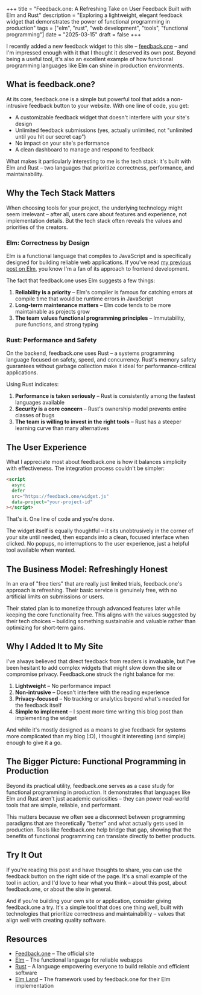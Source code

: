 +++
title = "Feedback.one: A Refreshing Take on User Feedback Built with Elm and Rust"
description = "Exploring a lightweight, elegant feedback widget that demonstrates the power of functional programming in production"
tags = ["elm", "rust", "web development", "tools", "functional programming"]
date = "2025-03-15"
draft = false
+++

I recently added a new feedback widget to this site – [feedback.one](https://feedback.one/) – and I'm impressed enough with it that I thought it deserved its own post. Beyond being a useful tool, it's also an excellent example of how functional programming languages like Elm can shine in production environments.

## What is feedback.one?

At its core, feedback.one is a simple but powerful tool that adds a non-intrusive feedback button to your website. With one line of code, you get:

- A customizable feedback widget that doesn't interfere with your site's design
- Unlimited feedback submissions (yes, actually unlimited, not "unlimited until you hit our secret cap")
- No impact on your site's performance
- A clean dashboard to manage and respond to feedback

What makes it particularly interesting to me is the tech stack: it's built with Elm and Rust – two languages that prioritize correctness, performance, and maintainability.

## Why the Tech Stack Matters

When choosing tools for your project, the underlying technology might seem irrelevant – after all, users care about features and experience, not implementation details. But the tech stack often reveals the values and priorities of the creators.

### Elm: Correctness by Design

Elm is a functional language that compiles to JavaScript and is specifically designed for building reliable web applications. If you've read [my previous post on Elm](/posts/why-i-hope-i-get-to-write-a-lot-of-elm-code-in-2025/), you know I'm a fan of its approach to frontend development.

The fact that feedback.one uses Elm suggests a few things:

1. **Reliability is a priority** – Elm's compiler is famous for catching errors at compile time that would be runtime errors in JavaScript
2. **Long-term maintenance matters** – Elm code tends to be more maintainable as projects grow
3. **The team values functional programming principles** – Immutability, pure functions, and strong typing

### Rust: Performance and Safety

On the backend, feedback.one uses Rust – a systems programming language focused on safety, speed, and concurrency. Rust's memory safety guarantees without garbage collection make it ideal for performance-critical applications.

Using Rust indicates:

1. **Performance is taken seriously** – Rust is consistently among the fastest languages available
2. **Security is a core concern** – Rust's ownership model prevents entire classes of bugs
3. **The team is willing to invest in the right tools** – Rust has a steeper learning curve than many alternatives

## The User Experience

What I appreciate most about feedback.one is how it balances simplicity with effectiveness. The integration process couldn't be simpler:

```html
<script
  async
  defer
  src="https://feedback.one/widget.js"
  data-project="your-project-id"
></script>
```

That's it. One line of code and you're done.

The widget itself is equally thoughtful – it sits unobtrusively in the corner of your site until needed, then expands into a clean, focused interface when clicked. No popups, no interruptions to the user experience, just a helpful tool available when wanted.

## The Business Model: Refreshingly Honest

In an era of "free tiers" that are really just limited trials, feedback.one's approach is refreshing. Their basic service is genuinely free, with no artificial limits on submissions or users.

Their stated plan is to monetize through advanced features later while keeping the core functionality free. This aligns with the values suggested by their tech choices – building something sustainable and valuable rather than optimizing for short-term gains.

## Why I Added It to My Site

I've always believed that direct feedback from readers is invaluable, but I've been hesitant to add complex widgets that might slow down the site or compromise privacy. Feedback.one struck the right balance for me:

1. **Lightweight** – No performance impact
2. **Non-intrusive** – Doesn't interfere with the reading experience
3. **Privacy-focused** – No tracking or analytics beyond what's needed for the feedback itself
4. **Simple to implement** – I spent more time writing this blog post than implementing the widget

And while it's mostly designed as a means to give feedback for systems more complicated than my blog (:D), I thought it interesting (and simple) enough to give it a go.

## The Bigger Picture: Functional Programming in Production

Beyond its practical utility, feedback.one serves as a case study for functional programming in production. It demonstrates that languages like Elm and Rust aren't just academic curiosities – they can power real-world tools that are simple, reliable, and performant.

This matters because we often see a disconnect between programming paradigms that are theoretically "better" and what actually gets used in production. Tools like feedback.one help bridge that gap, showing that the benefits of functional programming can translate directly to better products.

## Try It Out

If you're reading this post and have thoughts to share, you can use the feedback button on the right side of the page. It's a small example of the tool in action, and I'd love to hear what you think – about this post, about feedback.one, or about the site in general.

And if you're building your own site or application, consider giving feedback.one a try. It's a simple tool that does one thing well, built with technologies that prioritize correctness and maintainability – values that align well with creating quality software.

## Resources

- [Feedback.one](https://feedback.one/) – The official site
- [Elm](https://elm-lang.org/) – The functional language for reliable webapps
- [Rust](https://www.rust-lang.org/) – A language empowering everyone to build reliable and efficient software
- [Elm Land](https://elm.land/) – The framework used by feedback.one for their Elm implementation
